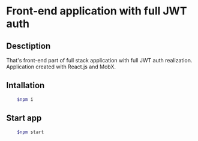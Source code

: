 # Front-end application with full JWT auth

## Desctiption
That's front-end part of full stack application with full JWT auth realization.
Application created with React.js and MobX.

## Intallation
```bash
    $npm i
```

## Start app
```bash
    $npm start
```